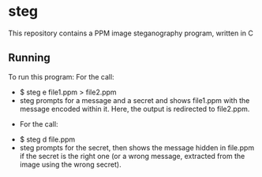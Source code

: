 # steg
This repository contains a PPM image steganography program, written in C

## Running
To run this program:
For the call:
* $ steg e file1.ppm > file2.ppm
* steg prompts for a message and a secret and shows file1.ppm with the message encoded within it. Here, the output is redirected to file2.ppm.
- For the call:
* $ steg d file.ppm
* steg prompts for the secret, then shows the message hidden in file.ppm if the secret is the right one (or a wrong message, extracted from the image using the wrong secret).

